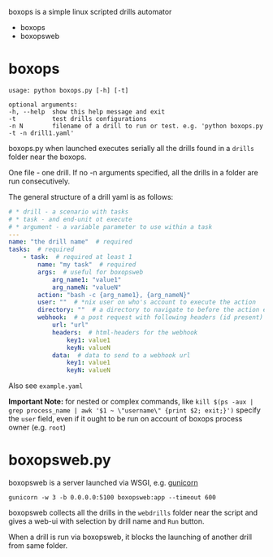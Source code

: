 boxops is a simple linux scripted drills automator

* boxops
* boxopsweb

# boxops 

```
usage: python boxops.py [-h] [-t]

optional arguments:
-h, --help  show this help message and exit
-t          test drills configurations
-n N        filename of a drill to run or test. e.g. 'python boxops.py -t -n drill1.yaml'

```

boxops.py when launched executes serially all the drills found
in a `drills` folder near the boxops.

One file - one drill.
If no -n arguments specified, all the drills in a folder are run consecutively.

The general structure of a drill yaml is as follows:

```yaml
# * drill - a scenario with tasks
# * task - and end-unit ot execute
# * argument - a variable parameter to use within a task
---
name: "the drill name"  # required
tasks:  # required
    - task:  # required at least 1
        name: "my task"  # required
        args:  # useful for boxopsweb
            arg_name1: "value1"
            arg_nameN: "valueN"
        action: "bash -c {arg_name1}, {arg_nameN}"
        user: ""  # *nix user on who's account to execute the action
        directory: ""  # a directory to navigate to before the action execution
        webhook:  # a post request with following headers (id present) and data (if present) is sent
            url: "url"
            headers:  # html-headers for the webhook
                key1: value1
                keyN: valueN
            data:  # data to send to a webhook url
                key1: value1
                keyN: valueN

```

Also see `example.yaml`

 **Important Note:** for nested or complex commands, like `kill $(ps -aux | grep process_name | awk '$1 ~ \"username\" {print $2; exit;}')`
specify the `user` field, even if it ought to be run on account of boxops process owner (e.g. `root`)

# boxopsweb.py 
boxopsweb is a server launched via WSGI, e.g. [gunicorn](https://gunicorn.org/)

``` gunicorn -w 3 -b 0.0.0.0:5100 boxopsweb:app --timeout 600 ```

boxopsweb collects all the drills in the `webdrills` folder near the script and gives 
a web-ui with selection by drill name and `Run` button.

When a drill is run via boxopsweb, it blocks the launching of another drill from same
folder.


